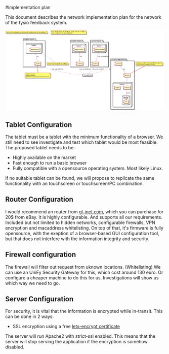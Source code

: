 #implementation plan

This document describes the network implementation plan for the network of the fysio feedback system. 

![proposed network diagram](fysionetwerk.png)


## Tablet Configuration

The tablet must be a tablet with the minimum functionality of a browser. 
We still need to see investigate and test which tablet would be most feasible. The proposed tablet needs to be:

- Highly available on the market
- Fast enough to run a basic browser 
- Fully compatible with a opensource operating system. Most likely Linux. 

If no suitable tablet can be found, we will propose to replicate the same functionality with an touchscreen or touchscreen/PC combination. 

## Router Configuration

I would recommend an router from [gl-inet.com](https://www.gl-inet.com/), which you can purchase for 20$ from eBay. It is highly configurable. And supports all our requirements. Included but not limited to hidden networks, configurable firewalls, VPN encryption and macaddress whitelisting. On top of that, it's firmware is fully opensource, with the exeption of a browser-based GUI configuration tool, but that does not interfere with the information integrity and security. 

## Firewall configuration

The firewall will filter out request from uknown locations. (Whitelisting) 
We can use an UniFy Security Gateway for this, which cost around 130 euro. Or configure a cheaper machine to do this for us. Investigations will show us which way we need to go. 

## Server Configuration

For security, it is vital that the information is encrypted while in-transit. 
This can be done in 2 ways:

- SSL encryption using a free [lets-encrypt certificate](https://letsencrypt.org/)

The server will run Apache2 with strict-ssl enabled. This means that the server will stop serving the application if the encryption is somehow disabled. 

